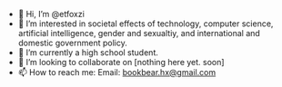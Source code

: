 - 👋 Hi, I’m @etfoxzi
- 👀 I’m interested in societal effects of technology, computer science, artificial intelligence, gender and sexualtiy, and international and domestic government policy.
- 🌱 I’m currently a high school student.
- 💞️ I’m looking to collaborate on [nothing here yet. soon]
- 📫 How to reach me: Email: bookbear.hx@gmail.com

<!---
etfoxzi/etfoxzi is a ✨ special ✨ repository because its `README.md` (this file) appears on your GitHub profile.
You can click the Preview link to take a look at your changes.
--->
